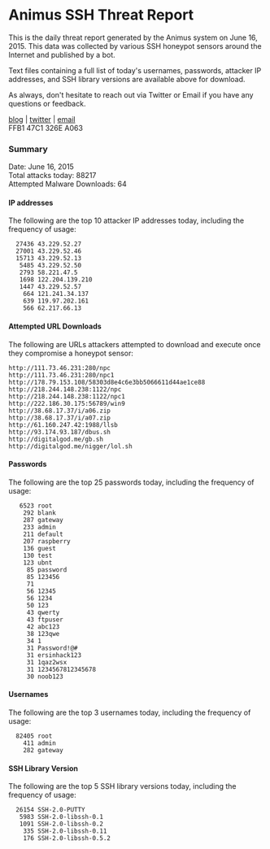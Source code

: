 # Animus SSH Threat Report

This is the daily threat report generated by the Animus system on June 16, 2015. This data was collected by various SSH honeypot sensors around the Internet and published by a bot.  

Text files containing a full list of today's usernames, passwords, attacker IP addresses, and SSH library versions are available above for download.  

As always, don't hesitate to reach out via Twitter or Email if you have any questions or feedback.  

[blog](http://morris.guru) | [twitter](https://twitter.com/andrew___morris) | [email](mailto:andrew@morris.guru)  
FFB1 47C1 326E A063  

### Summary

Date: June 16, 2015  
Total attacks today: 88217  
Attempted Malware Downloads: 64 

#### IP addresses
The following are the top 10 attacker IP addresses today, including the frequency of usage:
```
  27436 43.229.52.27
  27001 43.229.52.46
  15713 43.229.52.13
   5485 43.229.52.50
   2793 58.221.47.5
   1698 122.204.139.210
   1447 43.229.52.57
    664 121.241.34.137
    639 119.97.202.161
    566 62.217.66.13
```

#### Attempted URL Downloads
The following are URLs attackers attempted to download and execute once they compromise a honeypot sensor:
```
http://111.73.46.231:280/npc
http://111.73.46.231:280/npc1
http://178.79.153.108/58303d8e4c6e3bb5066611d44ae1ce88
http://218.244.148.238:1122/npc
http://218.244.148.238:1122/npc1
http://222.186.30.175:56789/win9
http://38.68.17.37/i/a06.zip
http://38.68.17.37/i/a07.zip
http://61.160.247.42:1988/llsb
http://93.174.93.187/dbus.sh
http://digitalgod.me/gb.sh
http://digitalgod.me/nigger/lol.sh
```

#### Passwords
The following are the top 25 passwords today, including the frequency of usage:
```
   6523 root
    292 blank
    287 gateway
    233 admin
    211 default
    207 raspberry
    136 guest
    130 test
    123 ubnt
     85 password
     85 123456
     71 
     56 12345
     56 1234
     50 123
     43 qwerty
     43 ftpuser
     42 abc123
     38 123qwe
     34 1
     31 Password!@#
     31 ersinhack123
     31 1qaz2wsx
     31 1234567812345678
     30 noob123
```

#### Usernames
The following are the top 3 usernames today, including the frequency of usage:
```
  82405 root
    411 admin
    282 gateway
```

#### SSH Library Version
The following are the top 5 SSH library versions today, including the frequency of usage:
```
  26154 SSH-2.0-PUTTY
   5983 SSH-2.0-libssh-0.1
   1091 SSH-2.0-libssh-0.2
    335 SSH-2.0-libssh-0.11
    176 SSH-2.0-libssh-0.5.2
```
